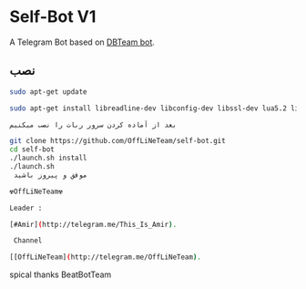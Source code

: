 Self-Bot V1
============

A Telegram Bot based on [DBTeam bot](https://github.com/Josepdal/DBTeam).

نصب 
------------
```bash
sudo apt-get update

sudo apt-get install libreadline-dev libconfig-dev libssl-dev lua5.2 liblua5.2-dev libevent-dev make unzip git redis-server g++ libjansson-dev libpython-dev expat libexpat1-dev
```

```bash
بعد از آماده کردن سرور ربات را نصب میکنیم

git clone https://github.com/OffLiNeTeam/self-bot.git 
cd self-bot
./launch.sh install
./launch.sh 
 موفق و پیروز باشید 
```

```bash
☢OffLiNeTeam☢

Leader : 

[#Amir](http://telegram.me/This_Is_Amir).

 Channel

[[OffLiNeTeam](http://telegram.me/OffLiNeTeam).
```

spical thanks BeatBotTeam
 
